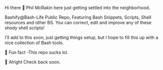 Hi there 👋 Phil McRakin here just getting settled into the neighborhood.

Bashify@Bash-Life Public Repo, Featuring Bash Snippets, Scripts, Shell resources and other BS.
You can correct, edit and improve any of these shody shell scripts!

I'll add to this soon, just getting things setup, but I hope to fill this up with a nice collection of Bash tools.

🍿 Fun fact -This repo sucks lol.

🧙 Alright Check back soon.
